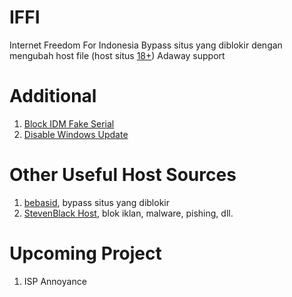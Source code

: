 # IFFI
Internet Freedom For Indonesia
Bypass situs yang diblokir dengan mengubah host file (host situs [18+](https://raw.githubusercontent.com/palmsugar26/IFFI/master/18/host.txt))
Adaway support

# Additional
1. [Block IDM Fake Serial](https://raw.githubusercontent.com/palmsugar26/IFFI/master/BlockIDMFakeSerial/host.txt)
2. [Disable Windows Update](https://raw.githubusercontent.com/palmsugar26/IFFI/master/DisableWinUpdates/host.txt)

# Other Useful Host Sources
1. [bebasid](https://github.com/bebasid/bebasid), bypass situs yang diblokir
2. [StevenBlack Host](https://github.com/StevenBlack/hosts), blok iklan, malware, pishing, dll.

# Upcoming Project
1. ISP Annoyance
